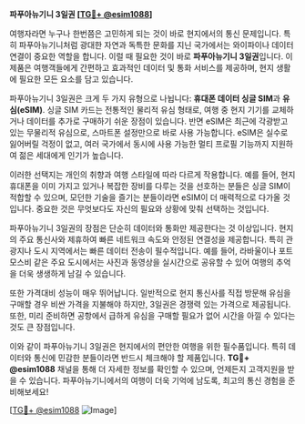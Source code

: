**파푸아뉴기니 3일권 [[TG💪+ @esim1088](https://t.me/s/esim1088)]**

여행자라면 누구나 한번쯤은 고민하게 되는 것이 바로 현지에서의 통신 문제입니다. 특히 파푸아뉴기니처럼 광대한 자연과 독특한 문화를 지닌 국가에서는 와이파이나 데이터 연결이 중요한 역할을 합니다. 이럴 때 필요한 것이 바로 **파푸아뉴기니 3일권**입니다. 이 제품은 여행객들에게 간편하고 효과적인 데이터 및 통화 서비스를 제공하며, 현지 생활에 필요한 모든 요소를 담고 있습니다.

파푸아뉴기니 3일권은 크게 두 가지 유형으로 나뉩니다: **휴대폰 데이터 싱글 SIM**과 **유심(eSIM)**. 싱글 SIM 카드는 전통적인 물리적 유심 형태로, 여행 중 현지 기기를 교체하거나 데이터를 추가로 구매하기 쉬운 장점이 있습니다. 반면 eSIM은 최근에 각광받고 있는 무물리적 유심으로, 스마트폰 설정만으로 바로 사용 가능합니다. eSIM은 실수로 잃어버릴 걱정이 없고, 여러 국가에서 동시에 사용 가능한 멀티 프로필 기능까지 지원하여 젊은 세대에게 인기가 높습니다.

이러한 선택지는 개인의 취향과 여행 스타일에 따라 다르게 작용합니다. 예를 들어, 현지 휴대폰을 이미 가지고 있거나 복잡한 장비를 다루는 것을 선호하는 분들은 싱글 SIM이 적합할 수 있으며, 모던한 기술을 즐기는 분들이라면 eSIM이 더 매력적으로 다가올 것입니다. 중요한 것은 무엇보다도 자신의 필요와 상황에 맞춰 선택하는 것입니다.

파푸아뉴기니 3일권의 장점은 단순히 데이터와 통화만 제공한다는 것 이상입니다. 현지의 주요 통신사와 제휴하여 빠른 네트워크 속도와 안정된 연결성을 제공합니다. 특히 관광지나 도시 지역에서는 빠른 데이터 전송이 필수적입니다. 예를 들어, 라바울이나 포트모스비 같은 주요 도시에서는 사진과 동영상을 실시간으로 공유할 수 있어 여행의 추억을 더욱 생생하게 남길 수 있습니다.

또한 가격대비 성능이 매우 뛰어납니다. 일반적으로 현지 통신사를 직접 방문해 유심을 구매할 경우 비싼 가격을 지불해야 하지만, 3일권은 경쟁력 있는 가격으로 제공됩니다. 또한, 미리 준비하면 공항에서 급하게 유심을 구매할 필요가 없어 시간을 아낄 수 있다는 것도 큰 장점입니다.

이와 같이 파푸아뉴기니 3일권은 현지에서의 편안한 여행을 위한 필수품입니다. 특히 데이터와 통신에 민감한 분들이라면 반드시 체크해야 할 제품입니다. **TG💪+ @esim1088** 채널을 통해 더 자세한 정보를 확인할 수 있으며, 언제든지 고객지원을 받을 수 있습니다. 파푸아뉴기니에서의 여행이 더욱 기억에 남도록, 최고의 통신 경험을 준비해보세요!

[[TG💪+ @esim1088](https://t.me/s/esim1088) ![Image](https://i.postimg.cc/Y0z9fWf4/image.png)]